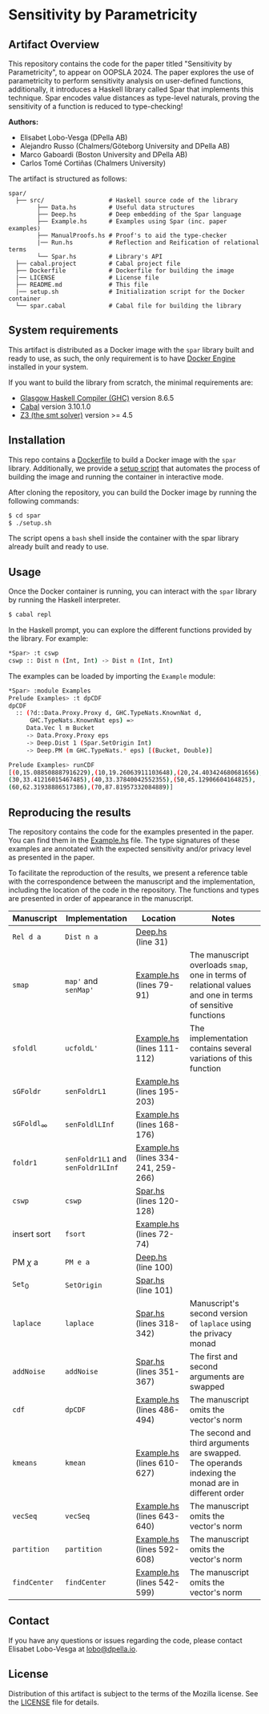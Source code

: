 # Sensitivity by Parametricity

## Artifact Overview

This repository contains the code for the paper titled "Sensitivity by
Parametricity", to appear on OOPSLA 2024. The paper explores the use of
parametricity to perform sensitivity analysis on user-defined functions,
additionally, it introduces a Haskell library called Spar that implements this
technique. Spar encodes value distances as type-level naturals, proving the
sensitivity of a function is reduced to type-checking!

**Authors:**
- Elisabet Lobo-Vesga (DPella AB)
- Alejandro Russo (Chalmers/Göteborg University and DPella AB)
- Marco Gaboardi (Boston University and DPella AB)
- Carlos Tomé Cortiñas (Chalmers University)

The artifact is structured as follows:

```
spar/
  ├── src/                  # Haskell source code of the library
        ├── Data.hs         # Useful data structures
        ├── Deep.hs         # Deep embedding of the Spar language
        ├── Example.hs      # Examples using Spar (inc. paper examples)
        ├── ManualProofs.hs # Proof's to aid the type-checker
        |── Run.hs          # Reflection and Reification of relational terms
        └── Spar.hs         # Library's API
  ├── cabal.project         # Cabal project file
  ├── Dockerfile            # Dockerfile for building the image
  |── LICENSE               # License file
  ├── README.md             # This file
  |── setup.sh              # Initialization script for the Docker container
  └── spar.cabal            # Cabal file for building the library
```

## System requirements

This artifact is distributed as a Docker image with the `spar` library built and
ready to use, as such, the only requirement is to have [Docker
Engine](https://docs.docker.com/engine/) installed in your system.

If you want to build the library from scratch, the minimal requirements are:

* [Glasgow Haskell Compiler (GHC)](https://www.haskell.org/ghc/) version 8.6.5
* [Cabal](https://www.haskell.org/cabal/) version 3.10.1.0
* [Z3 (the smt solver)](https://github.com/Z3Prover/z3) version >= 4.5

## Installation

This repo contains a [Dockerfile](./Dockerfile) to build a Docker image with the
`spar` library. Additionally, we provide a [setup script](./setup.sh) that
automates the process of building the image and running the container in
interactive mode.

After cloning the repository, you can build the Docker image by running the
following commands:

```bash
$ cd spar
$ ./setup.sh
```
The script opens a `bash` shell inside the container with the spar library
already built and ready to use.

## Usage

Once the Docker container is running, you can interact with the `spar` library
by running the Haskell interpreter.

```bash
$ cabal repl
```

In the Haskell prompt, you can explore the different functions provided by the
library. For example:

``` bash
*Spar> :t cswp
cswp :: Dist n (Int, Int) -> Dist n (Int, Int)
```

The examples can be loaded by importing the `Example` module:

```bash
*Spar> :module Examples
Prelude Examples> :t dpCDF
dpCDF
  :: (?d::Data.Proxy.Proxy d, GHC.TypeNats.KnownNat d,
      GHC.TypeNats.KnownNat eps) =>
     Data.Vec l m Bucket
     -> Data.Proxy.Proxy eps
     -> Deep.Dist 1 (Spar.SetOrigin Int)
     -> Deep.PM (m GHC.TypeNats.* eps) [(Bucket, Double)]

Prelude Examples> runCDF
[(0,15.088508887916229),(10,19.26063911103648),(20,24.403424680681656),
(30,33.41216015467485),(40,33.37840042552355),(50,45.12906604164825),
(60,62.31938886517386),(70,87.81957332084889)]
```

## Reproducing the results

The repository contains the code for the examples presented in the paper. You
can find them in the [Example.hs](./src/Example.hs) file. The type signatures of
these examples are annotated with the expected sensitivity and/or privacy level
as presented in the paper.

To facilitate the reproduction of the results, we present a reference table with
the correspondence between the manuscript and the implementation, including the
location of the code in the repository. The functions and types are presented in
order of appearance in the manuscript.

| Manuscript                  | Implementation                    | Location  | Notes |
|-----------------------------|-----------------------------------|-----------| ------|
| `Rel d a`                   | `Dist n a`                        | [Deep.hs](./src/Deep.hs) (line 31) | |
| `smap`                      | `map'` and `senMap'`              | [Example.hs](./src/Example.hs) (lines 79-91)   | The manuscript overloads `smap`, one in terms of relational values and one in terms of sensitive functions |
| `sfoldl`                    | `ucfoldL'`                        | [Example.hs](./src/Example.hs) (lines 111-112) | The implementation contains several variations of this function |
| `sGFoldr`                   | `senFoldrL1`                      | [Example.hs](./src/Example.hs) (lines 195-203) | |
| `sGFoldl`$_\infty$          | `senFoldlLInf`                    | [Example.hs](./src/Example.hs) (lines 168-176) | |
| `foldr1`                    | `senFoldr1L1` and `senFoldr1LInf` | [Example.hs](./src/Example.hs) (lines 334-241, 259-266) | |
| `cswp`                      | `cswp`                            | [Spar.hs](./src/Spar.hs) (lines 120-128) | |
| insert sort                 | `fsort`                           | [Example.hs](./src/Example.hs) (lines 72-74) | |
| $\text{PM } \chi \text{ a}$ | `PM e a`                          | [Deep.hs](./src/Deep.hs) (line 100) | |
| `Set`$_0$                   | `SetOrigin`                       | [Spar.hs](./src/Spar.hs) (line 101) | |
| `laplace`                   | `laplace`                         | [Spar.hs](./src/Spar.hs) (lines 318-342) | Manuscript's second version of `laplace` using the privacy monad |
| `addNoise`                  | `addNoise`                        | [Spar.hs](./src/Spar.hs) (lines 351-367) | The first and second arguments are swapped |
| `cdf`                       | `dpCDF`                           | [Example.hs](./src/Example.hs) (lines 486-494) | The manuscript omits the vector's norm |
| `kmeans`                    | `kmean`                           | [Example.hs](./src/Example.hs) (lines 610-627) | The second and third arguments are swapped. The operands indexing the monad are in different order |
| `vecSeq`                    | `vecSeq`                          | [Example.hs](./src/Example.hs) (lines 643-640) | The manuscript omits the vector's norm |
| `partition`                 | `partition`                       | [Example.hs](./src/Example.hs) (lines 592-608) | The manuscript omits the vector's norm |
| `findCenter`                | `findCenter`                      | [Example.hs](./src/Example.hs) (lines 542-599) | The manuscript omits the vector's norm |

## Contact

If you have any questions or issues regarding the code, please contact Elisabet
Lobo-Vesga at <lobo@dpella.io>.

## License
Distribution of this artifact is subject to the terms of the Mozilla license. See
the [LICENSE](./LICENSE) file for details.
